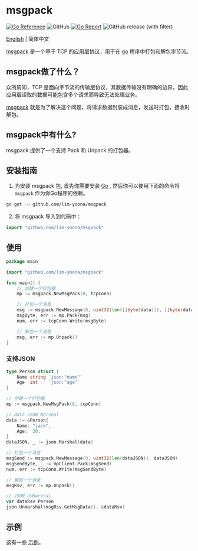 # msgpack

[![Go Reference](https://pkg.go.dev/badge/github.com/lim-yoona/msgpack.svg)](https://pkg.go.dev/github.com/lim-yoona/msgpack)
![GitHub](https://img.shields.io/github/license/lim-yoona/msgpack)
[![Go Report](https://img.shields.io/badge/go%20report-A+-brightgreen.svg?style=flat)](https://goreportcard.com/report/github.com/lim-yoona/msgpack)
![GitHub release (with filter)](https://img.shields.io/github/v/release/lim-yoona/msgpack)

[English](README.md) | 简体中文  

[msgpack](https://pkg.go.dev/github.com/lim-yoona/msgpack) 是一个基于 TCP 的应用层协议，用于在 [go](https://go.dev/) 程序中打包和解包字节流。  

## msgpack做了什么？  

众所周知，TCP 是面向字节流的传输层协议，其数据传输没有明确的边界，因此应用层读取的数据可能包含多个请求而导致无法处理业务。  

[msgpack](https://pkg.go.dev/github.com/lim-yoona/msgpack) 就是为了解决这个问题，将请求数据封装成消息，发送时打包，接收时解包。  

## msgpack中有什么?  

msgpack 提供了一个支持 Pack 和 Unpack 的打包器。  

## 安装指南

1. 为安装 msgpack 包, 首先你需要安装 [Go](https://go.dev/doc/install) , 然后你可以使用下面的命令将 `msgpack` 作为你Go程序的依赖。    

```sh
go get -u github.com/lim-yoona/msgpack
```

2. 将 msgpack 导入到代码中：  

```go
import "github.com/lim-yoona/msgpack"
```

## 使用

```go
package main

import "github.com/lim-yoona/msgpack"

func main() {
    // 创建一个打包器
    mp := msgpack.NewMsgPack(8, tcpConn)

    // 打包一个消息
    msg := msgpack.NewMessage(0, uint32(len([]byte(data))), []byte(data))
    msgByte, err := mp.Pack(msg)
    num, err := tcpConn.Write(msgByte)

    // 解包一个消息
    msg, err := mp.Unpack()
}
```

### 支持JSON

```go
type Person struct {
	Name string `json:"name"`
	Age  int    `json:"age"`
}

// 创建一个打包器
mp := msgpack.NewMsgPack(8, tcpConn)

// data JSON Marshal
data := &Person{
	Name: "jack",
	Age:  20,
}
dataJSON, _ := json.Marshal(data)

// 打包一个消息
msgSend := msgpack.NewMessage(0, uint32(len(dataJSON)), dataJSON)
msgSendByte, _ := mpClient.Pack(msgSend)
num, err := tcpConn.Write(msgSendByte)

// 解包一个消息
msgRsv, err := mp.Unpack()

// JSON UnMarshal
var dataRsv Person
json.Unmarshal(msgRsv.GetMsgData(), &dataRsv)
```

## 示例

这有一些 [示例](https://github.com/lim-yoona/msgpack/tree/main/example)。  

